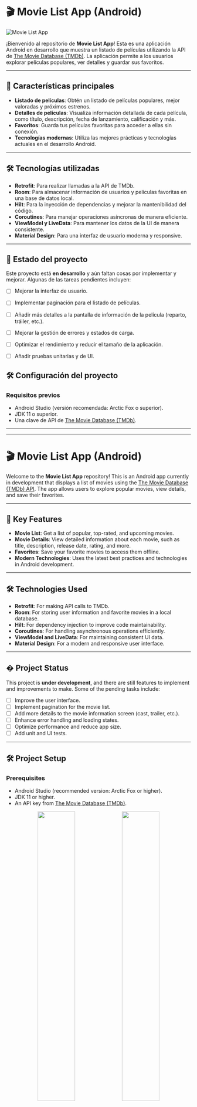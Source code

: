 
# 🎬 Movie List App (Android)

![Movie List App](https://raw.githubusercontent.com/PabloFDZcarbayo/Movies_Kotlin/main/banner.png)

¡Bienvenido al repositorio de **Movie List App**! Esta es una aplicación Android en desarrollo que muestra un listado de películas utilizando la API de [The Movie Database (TMDb)](https://www.themoviedb.org/). La aplicación permite a los usuarios explorar películas populares, ver detalles y guardar sus favoritos.

---

## 📱 Características principales

- **Listado de películas**: Obtén un listado de películas populares, mejor valoradas y próximos estrenos.
- **Detalles de películas**: Visualiza información detallada de cada película, como título, descripción, fecha de lanzamiento, calificación y más.
- **Favoritos**: Guarda tus películas favoritas para acceder a ellas sin conexión.
- **Tecnologías modernas**: Utiliza las mejores prácticas y tecnologías actuales en el desarrollo Android.

---

## 🛠 Tecnologías utilizadas

- **Retrofit**: Para realizar llamadas a la API de TMDb.
- **Room**: Para almacenar información de usuarios y películas favoritas en una base de datos local.
- **Hilt**: Para la inyección de dependencias y mejorar la mantenibilidad del código.
- **Coroutines**: Para manejar operaciones asíncronas de manera eficiente.
- **ViewModel y LiveData**: Para mantener los datos de la UI de manera consistente.
- **Material Design**: Para una interfaz de usuario moderna y responsive.

---

## 🚧 Estado del proyecto

Este proyecto está **en desarrollo** y aún faltan cosas por implementar y mejorar. Algunas de las tareas pendientes incluyen:

- [ ] Mejorar la interfaz de usuario.
- [ ] Implementar paginación para el listado de películas.
- [ ] Añadir más detalles a la pantalla de información de la película (reparto, tráiler, etc.).
- [ ] Mejorar la gestión de errores y estados de carga.
- [ ] Optimizar el rendimiento y reducir el tamaño de la aplicación.
- [ ] Añadir pruebas unitarias y de UI.

      
## 🛠 Configuración del proyecto

### Requisitos previos

- Android Studio (versión recomendada: Arctic Fox o superior).
- JDK 11 o superior.
- Una clave de API de [The Movie Database (TMDb)](https://www.themoviedb.org/).

--------------------------------------------------------------------------------------------------------------------------------------
--------------------------------------------------------------------------------------------------------------------------------------

# 🎬 Movie List App (Android)

Welcome to the **Movie List App** repository! This is an Android app currently in development that displays a list of movies using the [The Movie Database (TMDb) API](https://www.themoviedb.org/). The app allows users to explore popular movies, view details, and save their favorites.

---

## 📱 Key Features

- **Movie List**: Get a list of popular, top-rated, and upcoming movies.
- **Movie Details**: View detailed information about each movie, such as title, description, release date, rating, and more.
- **Favorites**: Save your favorite movies to access them offline.
- **Modern Technologies**: Uses the latest best practices and technologies in Android development.

---

## 🛠 Technologies Used

- **Retrofit**: For making API calls to TMDb.
- **Room**: For storing user information and favorite movies in a local database.
- **Hilt**: For dependency injection to improve code maintainability.
- **Coroutines**: For handling asynchronous operations efficiently.
- **ViewModel and LiveData**: For maintaining consistent UI data.
- **Material Design**: For a modern and responsive user interface.

---

## � Project Status

This project is **under development**, and there are still features to implement and improvements to make. Some of the pending tasks include:

- [ ] Improve the user interface.
- [ ] Implement pagination for the movie list.
- [ ] Add more details to the movie information screen (cast, trailer, etc.).
- [ ] Enhance error handling and loading states.
- [ ] Optimize performance and reduce app size.
- [ ] Add unit and UI tests.

---

## 🛠 Project Setup

### Prerequisites

- Android Studio (recommended version: Arctic Fox or higher).
- JDK 11 or higher.
- An API key from [The Movie Database (TMDb)](https://www.themoviedb.org/).

<p align="center">
  <img src="https://github.com/user-attachments/assets/181b2666-ee7b-4578-a3d3-e21a7365930c" width="45%" />
  <img src="https://github.com/user-attachments/assets/0c8d1440-09a5-4adb-9c83-4f40036e470d" width="45%" />
</p>
<p align="center">

  <img src="https://github.com/user-attachments/assets/d0f5cac9-005c-46b0-9350-fbfbbfd9530a" width="45%" />
</p>






  

